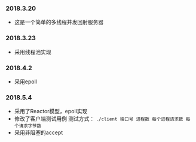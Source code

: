 ### 2018.3.20

- 这是一个简单的多线程并发回射服务器

### 2018.3.23

- 采用线程池实现

### 2018.4.2

- 采用epoll


### 2018.5.4
- 采用了Reactor模型，epoll实现
- 修改了客户端测试用例
    测试方式：
    `./client 端口号 进程数 每个进程请求数 每个请求字节数`
- 采用非阻塞的accept



